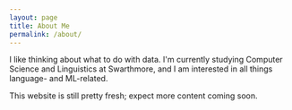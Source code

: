 ```yaml
---
layout: page
title: About Me
permalink: /about/
---
```


I like thinking about what to do with data. I'm currently studying Computer Science and Linguistics at Swarthmore, and I am interested in all things language- and ML-related. 

This website is still pretty fresh; expect more content coming soon. 
